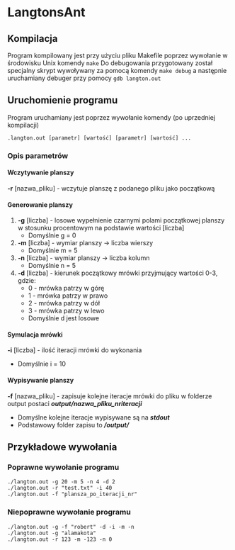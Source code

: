 # LangtonsAnt
## Kompilacja
Program kompilowany jest przy użyciu pliku Makefile poprzez wywołanie w środowisku Unix komendy 
```make```
Do debugowania przygotowany został specjalny skrypt wywoływany za pomocą komendy 
```make debug```
a następnie uruchamiany debuger przy pomocy 
```gdb langton.out```
## Uruchomienie programu
Program uruchamiany jest poprzez wywołanie komendy (po uprzedniej kompilacji) 
```
.langton.out [parametr] [wartość] [parametr] [wartość] ...
```
### Opis parametrów
#### Wczytywanie planszy
**-r** [nazwa_pliku] - wczytuje planszę z podanego pliku jako początkową
#### Generowanie planszy
1. **-g** [liczba] - losowe wypełnienie czarnymi polami początkowej planszy w stosunku procentowym na podstawie wartości [liczba]
   - Domyślnie g = 0
1. **-m** [liczba] - wymiar planszy -> liczba wierszy
   - Domyślnie m = 5
1. **-n** [liczba] - wymiar planszy -> liczba kolumn
   - Domyślnie n = 5
1. **-d** [liczba] - kierunek początkowy mrówki przyjmujący wartości 0-3, gdzie:
   - 0 - mrówka patrzy w górę
   - 1 - mrówka patrzy w prawo
   - 2 - mrówka patrzy w dół
   - 3 - mrówka patrzy w lewo
   - Domyślnie d jest losowe
#### Symulacja mrówki
**-i** [liczba] - ilość iteracji mrówki do wykonania
- Domyślnie i = 10
#### Wypisywanie planszy
**-f** [nazwa_pliku] - zapisuje kolejne iteracje mrówki do pliku w folderze output postaci **_output/nazwa_pliku_nriteracji_**
- Domyślne kolejne iteracje wypisywane są na **_stdout_**
- Podstawowy folder zapisu to **_\/output\/_**
## Przykładowe wywołania
### Poprawne wywołanie programu
```
./langton.out -g 20 -m 5 -n 4 -d 2
./langton.out -r "test.txt" -i 40
./langton.out -f "plansza_po_iteracji_nr"
```
### Niepoprawne wywołanie programu
```
./langton.out -g -f "robert" -d -i -m -n
./langton.out -g "alamakota"
./langton.out -r 123 -m -123 -n 0
```
